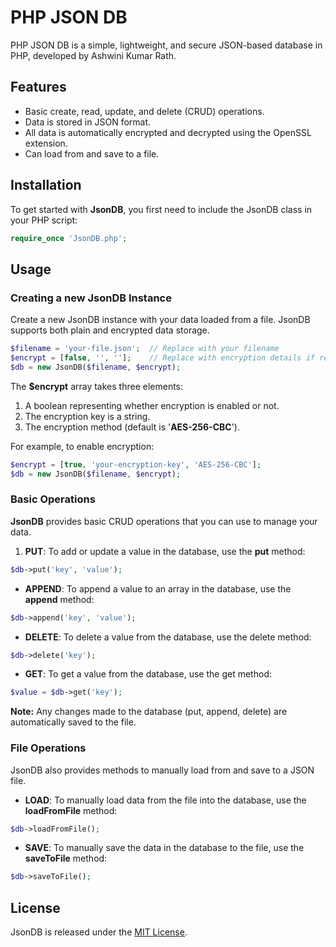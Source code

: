 # PHP JSON DB

PHP JSON DB is a simple, lightweight, and secure JSON-based database in PHP, developed by Ashwini Kumar Rath.

## Features

- Basic create, read, update, and delete (CRUD) operations.
- Data is stored in JSON format.
- All data is automatically encrypted and decrypted using the OpenSSL extension.
- Can load from and save to a file.

## Installation
To get started with **JsonDB**, you first need to include the JsonDB class in your PHP script:
```php
require_once 'JsonDB.php';
```

## Usage
### Creating a new JsonDB Instance
Create a new JsonDB instance with your data loaded from a file. JsonDB supports both plain and encrypted data storage.

```php
$filename = 'your-file.json';  // Replace with your filename
$encrypt = [false, '', ''];    // Replace with encryption details if required
$db = new JsonDB($filename, $encrypt);
```

The **$encrypt** array takes three elements:
1. A boolean representing whether encryption is enabled or not.
2. The encryption key is a string.
3. The encryption method (default is '**AES-256-CBC**').

For example, to enable encryption:
```php
$encrypt = [true, 'your-encryption-key', 'AES-256-CBC'];
$db = new JsonDB($filename, $encrypt);
```

### Basic Operations
**JsonDB** provides basic CRUD operations that you can use to manage your data.

1. **PUT**: To add or update a value in the database, use the **put** method:
```php
$db->put('key', 'value');
```

- **APPEND**: To append a value to an array in the database, use the **append** method:
```php
$db->append('key', 'value');
```

- **DELETE**: To delete a value from the database, use the delete method:
```php
$db->delete('key');
```

- **GET**: To get a value from the database, use the get method:
```php
$value = $db->get('key');
```
**Note:** Any changes made to the database (put, append, delete) are automatically saved to the file.

### File Operations
JsonDB also provides methods to manually load from and save to a JSON file.
- **LOAD**: To manually load data from the file into the database, use the **loadFromFile** method:
```php
$db->loadFromFile();
```
- **SAVE**: To manually save the data in the database to the file, use the **saveToFile** method:
```php
$db->saveToFile();
```
## License
JsonDB is released under the [MIT License](https://github.com/ashwinirath/php-json-db/blob/main/LICENSE).


